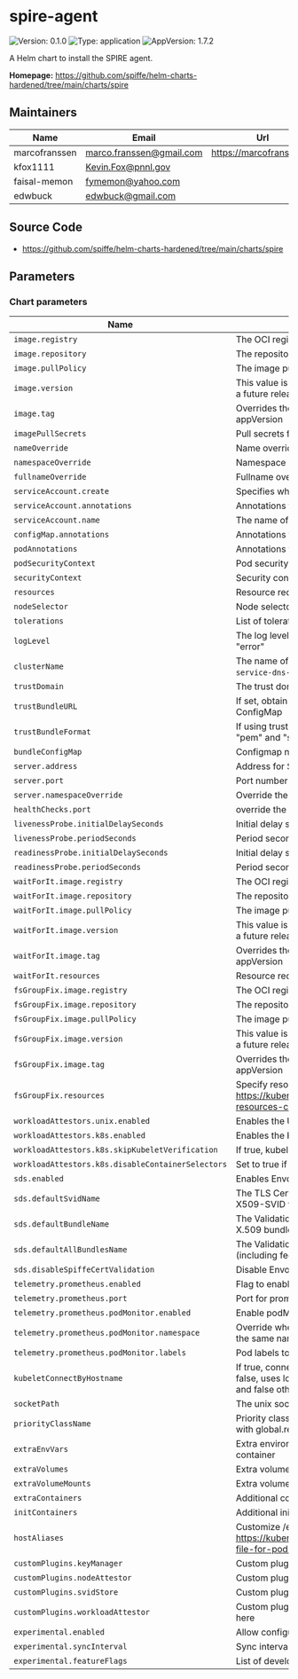 # spire-agent

![Version: 0.1.0](https://img.shields.io/badge/Version-0.1.0-informational?style=flat-square) ![Type: application](https://img.shields.io/badge/Type-application-informational?style=flat-square) ![AppVersion: 1.7.2](https://img.shields.io/badge/AppVersion-1.7.2-informational?style=flat-square)

A Helm chart to install the SPIRE agent.

**Homepage:** <https://github.com/spiffe/helm-charts-hardened/tree/main/charts/spire>

## Maintainers

| Name | Email | Url |
| ---- | ------ | --- |
| marcofranssen | <marco.franssen@gmail.com> | <https://marcofranssen.nl> |
| kfox1111 | <Kevin.Fox@pnnl.gov> |  |
| faisal-memon | <fymemon@yahoo.com> |  |
| edwbuck | <edwbuck@gmail.com> |  |

## Source Code

* <https://github.com/spiffe/helm-charts-hardened/tree/main/charts/spire>

<!-- The parameters section is generated using helm-docs.sh and should not be edited by hand. -->

## Parameters

### Chart parameters

| Name                                              | Description                                                                                                                                  | Value                                                                            |
| ------------------------------------------------- | -------------------------------------------------------------------------------------------------------------------------------------------- | -------------------------------------------------------------------------------- |
| `image.registry`                                  | The OCI registry to pull the image from                                                                                                      | `ghcr.io`                                                                        |
| `image.repository`                                | The repository within the registry                                                                                                           | `spiffe/spire-agent`                                                             |
| `image.pullPolicy`                                | The image pull policy                                                                                                                        | `IfNotPresent`                                                                   |
| `image.version`                                   | This value is deprecated in favor of tag. (Will be removed in a future release)                                                              | `""`                                                                             |
| `image.tag`                                       | Overrides the image tag whose default is the chart appVersion                                                                                | `""`                                                                             |
| `imagePullSecrets`                                | Pull secrets for images                                                                                                                      | `[]`                                                                             |
| `nameOverride`                                    | Name override                                                                                                                                | `""`                                                                             |
| `namespaceOverride`                               | Namespace override                                                                                                                           | `""`                                                                             |
| `fullnameOverride`                                | Fullname override                                                                                                                            | `""`                                                                             |
| `serviceAccount.create`                           | Specifies whether a service account should be created                                                                                        | `true`                                                                           |
| `serviceAccount.annotations`                      | Annotations to add to the service account                                                                                                    | `{}`                                                                             |
| `serviceAccount.name`                             | The name of the service account to use.                                                                                                      | `""`                                                                             |
| `configMap.annotations`                           | Annotations to add to the SPIRE Agent ConfigMap                                                                                              | `{}`                                                                             |
| `podAnnotations`                                  | Annotations to add to pods                                                                                                                   | `{}`                                                                             |
| `podSecurityContext`                              | Pod security context                                                                                                                         | `{}`                                                                             |
| `securityContext`                                 | Security context                                                                                                                             | `{}`                                                                             |
| `resources`                                       | Resource requests and limits                                                                                                                 | `{}`                                                                             |
| `nodeSelector`                                    | Node selector                                                                                                                                | `{}`                                                                             |
| `tolerations`                                     | List of tolerations                                                                                                                          | `[]`                                                                             |
| `logLevel`                                        | The log level, valid values are "debug", "info", "warn", and "error"                                                                         | `info`                                                                           |
| `clusterName`                                     | The name of the Kubernetes cluster (`kubeadm init --service-dns-domain`)                                                                     | `example-cluster`                                                                |
| `trustDomain`                                     | The trust domain to be used for the SPIFFE identifiers                                                                                       | `example.org`                                                                    |
| `trustBundleURL`                                  | If set, obtain trust bundle from url instead of Kubernetes ConfigMap                                                                         | `""`                                                                             |
| `trustBundleFormat`                               | If using trustBundleURL, what format is the url. Choices are "pem" and "spiffe"                                                              | `pem`                                                                            |
| `bundleConfigMap`                                 | Configmap name for Spire bundle                                                                                                              | `spire-bundle`                                                                   |
| `server.address`                                  | Address for Spire server                                                                                                                     | `""`                                                                             |
| `server.port`                                     | Port number for Spire server                                                                                                                 | `8081`                                                                           |
| `server.namespaceOverride`                        | Override the namespace for Spire server                                                                                                      | `""`                                                                             |
| `healthChecks.port`                               | override the host port used for health checking                                                                                              | `9982`                                                                           |
| `livenessProbe.initialDelaySeconds`               | Initial delay seconds for probe                                                                                                              | `15`                                                                             |
| `livenessProbe.periodSeconds`                     | Period seconds for probe                                                                                                                     | `60`                                                                             |
| `readinessProbe.initialDelaySeconds`              | Initial delay seconds for probe                                                                                                              | `15`                                                                             |
| `readinessProbe.periodSeconds`                    | Period seconds for probe                                                                                                                     | `60`                                                                             |
| `waitForIt.image.registry`                        | The OCI registry to pull the image from                                                                                                      | `cgr.dev`                                                                        |
| `waitForIt.image.repository`                      | The repository within the registry                                                                                                           | `chainguard/wait-for-it`                                                         |
| `waitForIt.image.pullPolicy`                      | The image pull policy                                                                                                                        | `IfNotPresent`                                                                   |
| `waitForIt.image.version`                         | This value is deprecated in favor of tag. (Will be removed in a future release)                                                              | `""`                                                                             |
| `waitForIt.image.tag`                             | Overrides the image tag whose default is the chart appVersion                                                                                | `latest@sha256:fab588007484a45217747b191ca17afc0b0f8c7e1553a0a104d34f6b09aa2c7d` |
| `waitForIt.resources`                             | Resource requests and limits                                                                                                                 | `{}`                                                                             |
| `fsGroupFix.image.registry`                       | The OCI registry to pull the image from                                                                                                      | `cgr.dev`                                                                        |
| `fsGroupFix.image.repository`                     | The repository within the registry                                                                                                           | `chainguard/bash`                                                                |
| `fsGroupFix.image.pullPolicy`                     | The image pull policy                                                                                                                        | `Always`                                                                         |
| `fsGroupFix.image.version`                        | This value is deprecated in favor of tag. (Will be removed in a future release)                                                              | `""`                                                                             |
| `fsGroupFix.image.tag`                            | Overrides the image tag whose default is the chart appVersion                                                                                | `latest@sha256:5c232c444e5c3bc509fdd3794534e9ff5438e9f80268218202ce6ce8c6d8e8f7` |
| `fsGroupFix.resources`                            | Specify resource needs as per https://kubernetes.io/docs/concepts/configuration/manage-resources-containers/                                 | `{}`                                                                             |
| `workloadAttestors.unix.enabled`                  | Enables the Unix workload attestor                                                                                                           | `false`                                                                          |
| `workloadAttestors.k8s.enabled`                   | Enables the Kubernetes workload attestor                                                                                                     | `true`                                                                           |
| `workloadAttestors.k8s.skipKubeletVerification`   | If true, kubelet certificate verification is skipped                                                                                         | `true`                                                                           |
| `workloadAttestors.k8s.disableContainerSelectors` | Set to true if using holdApplicationUntilProxyStarts in Istio                                                                                | `false`                                                                          |
| `sds.enabled`                                     | Enables Envoy SDS configuration                                                                                                              | `false`                                                                          |
| `sds.defaultSvidName`                             | The TLS Certificate resource name to use for the default X509-SVID with Envoy SDS                                                            | `default`                                                                        |
| `sds.defaultBundleName`                           | The Validation Context resource name to use for the default X.509 bundle with Envoy SDS                                                      | `ROOTCA`                                                                         |
| `sds.defaultAllBundlesName`                       | The Validation Context resource name to use for all bundles (including federated) with Envoy SDS                                             | `ALL`                                                                            |
| `sds.disableSpiffeCertValidation`                 | Disable Envoy SDS custom validation                                                                                                          | `false`                                                                          |
| `telemetry.prometheus.enabled`                    | Flag to enable prometheus monitoring                                                                                                         | `false`                                                                          |
| `telemetry.prometheus.port`                       | Port for prometheus metrics                                                                                                                  | `9988`                                                                           |
| `telemetry.prometheus.podMonitor.enabled`         | Enable podMonitor for prometheus                                                                                                             | `false`                                                                          |
| `telemetry.prometheus.podMonitor.namespace`       | Override where to install the podMonitor, if not set will use the same namespace as the spire-agent                                          | `""`                                                                             |
| `telemetry.prometheus.podMonitor.labels`          | Pod labels to filter for prometheus monitoring                                                                                               | `{}`                                                                             |
| `kubeletConnectByHostname`                        | If true, connect to kubelet using the nodes hostname. If false, uses localhost. If unset, defaults to true on OpenShift and false otherwise. | `""`                                                                             |
| `socketPath`                                      | The unix socket path to the spire-agent                                                                                                      | `/run/spire/agent-sockets/spire-agent.sock`                                      |
| `priorityClassName`                               | Priority class assigned to daemonset pods. Can be auto set with global.recommendations.priorityClassName.                                    | `""`                                                                             |
| `extraEnvVars`                                    | Extra environment variables to be added to the Spire Agent container                                                                         | `[]`                                                                             |
| `extraVolumes`                                    | Extra volumes to be mounted on Spire Agent pods                                                                                              | `[]`                                                                             |
| `extraVolumeMounts`                               | Extra volume mounts for Spire Agent pods                                                                                                     | `[]`                                                                             |
| `extraContainers`                                 | Additional containers to create with Spire Agent pods                                                                                        | `[]`                                                                             |
| `initContainers`                                  | Additional init containers to create with Spire Agent pods                                                                                   | `[]`                                                                             |
| `hostAliases`                                     | Customize /etc/hosts file as described here https://kubernetes.io/docs/tasks/network/customize-hosts-file-for-pods/                          | `[]`                                                                             |
| `customPlugins.keyManager`                        | Custom plugins of type KeyManager are configured here                                                                                        | `{}`                                                                             |
| `customPlugins.nodeAttestor`                      | Custom plugins of type NodeAttestor are configured here                                                                                      | `{}`                                                                             |
| `customPlugins.svidStore`                         | Custom plugins of type SVIDStore are configured here                                                                                         | `{}`                                                                             |
| `customPlugins.workloadAttestor`                  | Custom plugins of type WorkloadAttestor are configured here                                                                                  | `{}`                                                                             |
| `experimental.enabled`                            | Allow configuration of experimental features                                                                                                 | `false`                                                                          |
| `experimental.syncInterval`                       | Sync interval with SPIRE server with exponential backoff                                                                                     | `5s`                                                                             |
| `experimental.featureFlags`                       | List of developer feature flags                                                                                                              | `[]`                                                                             |
